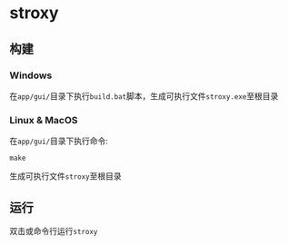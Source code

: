 # stroxy

## 构建
### Windows
在`app/gui/`目录下执行`build.bat`脚本，生成可执行文件`stroxy.exe`至根目录
### Linux & MacOS
在`app/gui/`目录下执行命令:
```shell
make
```
生成可执行文件`stroxy`至根目录

## 运行
双击或命令行运行`stroxy`